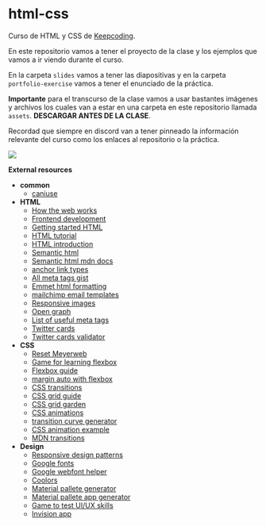 # html-css

Curso de HTML y CSS de [Keepcoding](https://keepcoding.io/).

En este repositorio vamos a tener el proyecto de la clase y los ejemplos que vamos a ir viendo durante el curso.

En la carpeta `slides` vamos a tener las diapositivas y en la carpeta `portfolio-exercise` vamos a tener el enunciado de la práctica.

**Importante** para el transcurso de la clase vamos a usar bastantes imágenes y archivos los cuales van a estar en una carpeta en este repositorio llamada `assets`. **DESCARGAR ANTES DE LA CLASE**.

Recordad que siempre en discord van a tener pinneado la información relevante del curso como los enlaces al repositorio o la práctica.

<img src="https://raw.githubusercontent.com/KeepCodingWeb15/html-css/main/assets/repo-docs/discord.png" />


**External resources**

- **common**
  - [caniuse](https://caniuse.com/)
- **HTML**
  - [How the web works](https://developer.mozilla.org/en-US/docs/Learn/Getting_started_with_the_web/How_the_Web_works)
  - [Frontend development](https://developer.mozilla.org/en-US/docs/Learn/Front-end_web_developer)
  - [Getting started HTML](https://developer.mozilla.org/en-US/docs/Learn/HTML/Introduction_to_HTML/Getting_started)
  - [HTML tutorial](https://www.w3schools.com/html/)
  - [HTML introduction](https://www.w3schools.com/html/html_intro.asp)
  - [Semantic html](https://www.w3schools.com/html/html5_semantic_elements.asp)
  - [Semantic html mdn docs](https://developer.mozilla.org/en-US/docs/Glossary/Semantics)
  - [anchor link types](https://developer.mozilla.org/en-US/docs/Web/HTML/Link_types)
  - [All meta tags gist](https://gist.github.com/lancejpollard/1978404)
  - [Emmet html formatting](https://docs.emmet.io/cheat-sheet/)
  - [mailchimp email templates](https://github.com/mailchimp/email-blueprints)
  - [Responsive images](https://developers.google.com/web/fundamentals/design-and-ux/responsive/images)
  - [Open graph](https://ogp.me/)
  - [List of useful meta tags](https://gist.github.com/lancejpollard/1978404)
  - [Twitter cards](https://developer.twitter.com/en/docs/twitter-for-websites/cards/overview/markup)
  - [Twitter cards validator](https://cards-dev.twitter.com/validator)
- **CSS**
  - [Reset Meyerweb](https://meyerweb.com/eric/tools/css/reset/)
  - [Game for learning flexbox](https://flexboxfroggy.com/)
  - [Flexbox guide](https://css-tricks.com/snippets/css/a-guide-to-flexbox/)
  - [margin auto with flexbox](https://css-tricks.com/the-peculiar-magic-of-flexbox-and-auto-margins/)
  - [CSS transitions](https://developer.mozilla.org/en-US/docs/Web/CSS/CSS_Transitions/Using_CSS_transitions)
  - [CSS grid guide](https://css-tricks.com/snippets/css/complete-guide-grid/)
  - [CSS grid garden](https://cssgridgarden.com/)
  - [CSS animations](https://www.w3schools.com/css/css3_animations.asp)
  - [transition curve generator](https://matthewlein.com/tools/ceaser)
  - [CSS animation example](https://www.w3schools.com/css/tryit.asp?filename=trycss3_animation3)
  - [MDN transitions](https://developer.mozilla.org/en-US/docs/Web/CSS/CSS_Transitions/Using_CSS_transitions)
- **Design**
  - [Responsive design patterns](https://developers.google.com/web/fundamentals/design-and-ux/responsive/patterns)
  - [Google fonts](https://fonts.google.com/)
  - [Google webfont helper](https://gwfh.mranftl.com/)
  - [Coolors](https://coolors.co/)
  - [Material pallete generator](https://www.materialpalette.com/)
  - [Material pallete app generator](https://material.io/resources/color/#!/?view.left=0&view.right=0)
  - [Game to test UI/UX skills](https://cantunsee.space/)
  - [Invision app](https://www.invisionapp.com/home)
